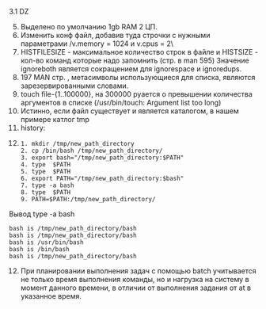 3.1 DZ

5. Выделено по умолчанию  1gb RAM 2 ЦП.
6. Изменить конф файл, добавив туда строчки с нужными параметрами /v.memory = 1024 и v.cpus = 2\
7. HISTFILESIZE - максимальное количество строк в файле и  HISTSIZE - кол-во команд которые надо запомнить (стр. в man 595)
    Значение ignoreboth является сокращением для ignorespace и ignoredups.
8. 197 MAN стр. , метасимволы использующиеся для списка, являются зарезервированными словами.
9. touch file-{1..100000}, на 300000 руается о превышении количества аргументов в списке (/usr/bin/touch: Argument list too long)
10. Истинно, если файл существует и является каталогом, в нашем примере катлог tmp
11. history:
12. ```
    1. mkdir /tmp/new_path_directory
    2. cp /bin/bash /tmp/new_path_directory/
    3. export bash="/tmp/new_path_directory:$PATH"
    4. type  $PATH
    5. type  $PATH
    6. export PATH="/tmp/new_path_directory:$bash"
    7. type -a bash 
    8. type  $PATH
    9. PATH=$PATH:/tmp/new_path_directory/
     ```
Вывод  type -a bash
```
bash is /tmp/new_path_directory/bash
bash is /tmp/new_path_directory/bash
bash is /usr/bin/bash
bash is /bin/bash
bash is /tmp/new_path_directory/bash
```

12. При планировании выполнения задач с помощью batch учитывается не только время выполнения команды, но и нагрузка на систему в момент данного времени, в отличии от выполнения задания от at в указанное время.

